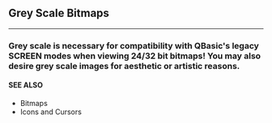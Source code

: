 ## Grey Scale Bitmaps
---

### Grey scale is necessary for compatibility with QBasic's legacy SCREEN modes when viewing 24/32 bit bitmaps! You may also desire grey scale images for aesthetic or artistic reasons.

#### SEE ALSO
* Bitmaps
* Icons and Cursors
